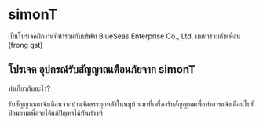 # simonT
เป็นโปรเจคฝึกงานที่ทำร่วมกับบริษัท BlueSeas Enterprise Co., Ltd.
ผมทำร่วมกับเพื่อน (frong gst)

โปรเจค อุปกรณ์รับสัญญาณเตือนภัยจาก simonT 
--------------------------------------------------------------------------------------------------------------------------------------
ทำเกี่ยวกับอะไร?

  รับสัญญาณเเเจ้งเตือนจากบ้านจัดสรรทุกหลังในหมูบ้านมาที่เครื่องรับสัญญาณเพื่อทำการแจ้งเตือนไปที่ป้อมยามเพื่อจะได้แก้ปัญหาได้ทันท่วงที
  
